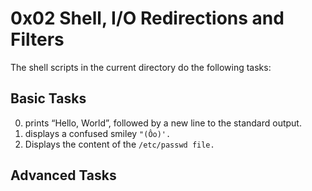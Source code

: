 # 0x02 Shell, I/O Redirections and Filters

The shell scripts in the current directory do the following tasks:

## Basic Tasks
0. prints “Hello, World”, followed by a new line to the standard output.
1. displays a confused smiley `"(Ôo)'.`
2. Displays the content of the `/etc/passwd file.`

## Advanced Tasks